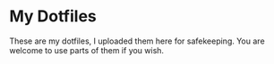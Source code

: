 #  My Dotfiles
These are my dotfiles, I uploaded them here for safekeeping. You are welcome to use parts of them if you wish.

